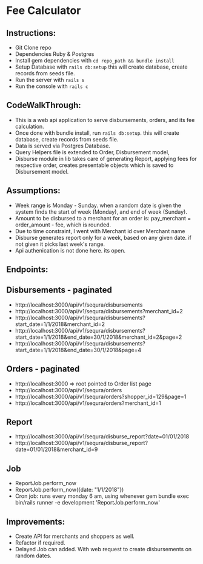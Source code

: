# Fee Calculator

## Instructions:

  * Git Clone repo
  * Dependencies Ruby & Postgres
  * Install gem dependencies with `cd repo_path && bundle install`
  * Setup Database with `rails db:setup`
    this will create database, create records from seeds file.
  * Run the server with `rails s`
  * Run the console with `rails c`


## CodeWalkThrough:

  * This is a  web api application to serve disbursements, orders, and its fee calculation.
  * Once done with bundle install, run `rails db:setup`. this will create database, create records from seeds file.
  * Data is served via Postgres Database. 
  * Query Helpers file is extended to Order, Disbursement model, 
  * Disburse module in lib takes care of generating Report, applying fees for respective order, creates presentable objects which is saved to Disbursement model.

## Assumptions:
  
  * Week range is Monday - Sunday. when a random date is given the system finds the
    start of week (Monday), and end of week (Sunday).
  * Amount to be disbursed to a merchant for an order is:
    pay_merchant = order_amount - fee, which is rounded.
  * Due to time constraint, I went with Merchant id over Merchant name
  * Disburse generates report only for a week, based on any given date. 
    if not given it picks last week's range.
  * Api authenication is not done here. its open.

## Endpoints: 
  
  ## Disbursements - paginated
  * http://localhost:3000/api/v1/sequra/disbursements
  * http://localhost:3000/api/v1/sequra/disbursements?merchant_id=2
  * http://localhost:3000/api/v1/sequra/disbursements?start_date=1/1/2018&merchant_id=2
  * http://localhost:3000/api/v1/sequra/disbursements?start_date=1/1/2018&end_date=30/1/2018&merchant_id=2&page=2
  * http://localhost:3000/api/v1/sequra/disbursements?start_date=1/1/2018&end_date=30/1/2018&page=4

  ## Orders - paginated
  * http://localhost:3000 => root pointed to Order list page
  * http://localhost:3000/api/v1/sequra/orders
  * http://localhost:3000/api/v1/sequra/orders?shopper_id=129&page=1
  * http://localhost:3000/api/v1/sequra/orders?merchant_id=1

  ## Report
  * http://localhost:3000/api/v1/sequra/disburse_report?date=01/01/2018
  * http://localhost:3000/api/v1/sequra/disburse_report?date=01/01/2018&merchant_id=9

  ## Job
  * ReportJob.perform_now
  * ReportJob.perform_now({date: "1/1/2018"})
  * Cron job: runs every monday 6 am, using whenever gem
    bundle exec bin/rails runner -e development 'ReportJob.perform_now' 

## Improvements:
  
  * Create API for merchants and shoppers as well.
  * Refactor if required.
  * Delayed Job can added. With web request to create disbursements on random dates.
